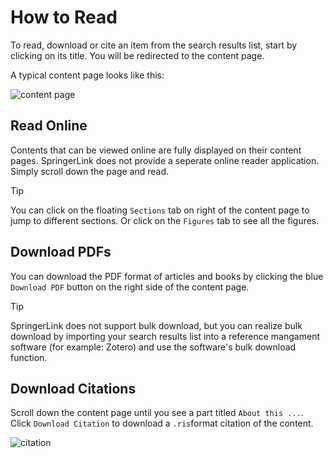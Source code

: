 # How to Read
To read, download or cite an item from the search results list, start by clicking on its title. You will be redirected to the content page.

A typical content page looks like this:

![content page](\_media\article.jpeg  'Content page')

## Read Online
Contents that can be viewed online are fully displayed on their content pages. SpringerLink does not provide a seperate online reader application. Simply scroll down the page and read.

> [!TIP]
> You can click on the floating `Sections` tab on right of the content page to jump to different sections. Or click on the `Figures` tab to see all the figures.

## Download PDFs
You can download the PDF format of articles and books by clicking the blue `Download PDF` button on the right side of the content page.

> [!TIP]
> SpringerLink does not support bulk download, but you can realize bulk download by importing your search results list into a reference mangament software (for example: Zotero) and use the software's bulk download function.

## Download Citations
Scroll down the content page until you see a part titled  `About this ...`. Click `Download Citation` to download a `.ris`format citation of the content.

![citation](\_media\cite.png 'Download citation')

